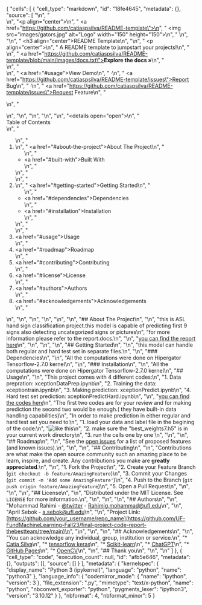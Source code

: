 {
 "cells": [
  {
   "cell_type": "markdown",
   "id": "18fe4645",
   "metadata": {},
   "source": [
    "<!-- PROJECT LOGO -->\n",
    "<br />\n",
    "<p align=\"center\">\n",
    "  <a href=\"https://github.com/catiaspsilva/README-template\">\n",
    "    <img src=\"images/gators.jpg\" alt=\"Logo\" width=\"150\" height=\"150\">\n",
    "  </a>\n",
    "\n",
    "  <h3 align=\"center\">README Template</h3>\n",
    "\n",
    "  <p align=\"center\">\n",
    "    A README template to jumpstart your projects!\n",
    "    <br />\n",
    "    <a href=\"https://github.com/catiaspsilva/README-template/blob/main/images/docs.txt\"><strong>Explore the docs »</strong></a>\n",
    "    <br />\n",
    "    <br />\n",
    "    <a href=\"#usage\">View Demo</a>\n",
    "    ·\n",
    "    <a href=\"https://github.com/catiaspsilva/README-template/issues\">Report Bug</a>\n",
    "    ·\n",
    "    <a href=\"https://github.com/catiaspsilva/README-template/issues\">Request Feature</a>\n",
    "  </p>\n",
    "</p>\n",
    "\n",
    "\n",
    "\n",
    "<!-- TABLE OF CONTENTS -->\n",
    "<details open=\"open\">\n",
    "  <summary>Table of Contents</summary>\n",
    "  <ol>\n",
    "    <li>\n",
    "      <a href=\"#about-the-project\">About The Project</a>\n",
    "      <ul>\n",
    "        <li><a href=\"#built-with\">Built With</a></li>\n",
    "      </ul>\n",
    "    </li>\n",
    "    <li>\n",
    "      <a href=\"#getting-started\">Getting Started</a>\n",
    "      <ul>\n",
    "        <li><a href=\"#dependencies\">Dependencies</a></li>\n",
    "        <li><a href=\"#installation\">Installation</a></li>\n",
    "      </ul>\n",
    "    </li>\n",
    "    <li><a href=\"#usage\">Usage</a></li>\n",
    "    <li><a href=\"#roadmap\">Roadmap</a></li>\n",
    "    <li><a href=\"#contributing\">Contributing</a></li>\n",
    "    <li><a href=\"#license\">License</a></li>\n",
    "    <li><a href=\"#authors\">Authors</a></li>\n",
    "    <li><a href=\"#acknowledgements\">Acknowledgements</a></li>\n",
    "  </ol>\n",
    "</details>\n",
    "\n",
    "\n",
    "\n",
    "<!-- ABOUT THE PROJECT -->\n",
    "## About The Project\n",
    "\n",
    "this is ASL hand sign classification project.this model is capable of predicting first 9 signs also detecting uncategorized signs or pictures\n",
    "for more information please refer to the report.docs.\n",
    "\n",
    "[you can find the report here](https://github.com/UF-FundMachineLearning-Fall23/final-project-code-report-thebestteam/tree/main)\n",
    "\n",
    "\n",
    "<!-- GETTING STARTED -->\n",
    "## Getting Started\n",
    "\n",
    "this model can handle both regular and hard test set in separate files.\n",
    "\n",
    "### Dependencies\n",
    "\n",
    "All the computations were done on Hipergator Tensorflow-2.7.0 kernel\n",
    "\n",
    "### Installation\n",
    "\n",
    "All the computations were done on Hipergator Tensorflow-2.7.0 kernel\n",
    "## Usage\n",
    "\n",
    "This project comes with 4 different codes:\n",
    "1. Data prepration:          xceptionDataPrep.ipynb\n",
    "2. Training the data:        xceptiontrain.ipynb\n",
    "3. Making prediction:        xceptionPredict.ipynb\n",
    "4. Hard test set prediction: xceptionPredictHard.ipynb\n",
    "\n",
    "[you can find the codes here](https://github.com/UF-FundMachineLearning-Fall23/final-project-code-report-thebestteam/tree/main)\n",
    "The first two codes are for your review and for making prediction the second two would be enough.( they have built-in data handling capabilities)\n",
    "In order to make prediction in either regular and hard test set you need to:\n",
    "1. load your data and label file in the begining of the code:\n",
    "![like this](load.png)\n",
    "2. make sure the \"best_weights7.h5\" is in your current work directory\n",
    "3. run the cells one by one \n",
    "\n",
    "<!-- ROADMAP -->\n",
    "## Roadmap\n",
    "\n",
    "See the [open issues](https://github.com/catiaspsilva/README-template/issues) for a list of proposed features (and known issues).\n",
    "\n",
    "<!-- CONTRIBUTING -->\n",
    "## Contributing\n",
    "\n",
    "Contributions are what make the open source community such an amazing place to be learn, inspire, and create. Any contributions you make are **greatly appreciated**.\n",
    "\n",
    "1. Fork the Project\n",
    "2. Create your Feature Branch (`git checkout -b feature/AmazingFeature`)\n",
    "3. Commit your Changes (`git commit -m 'Add some AmazingFeature'`)\n",
    "4. Push to the Branch (`git push origin feature/AmazingFeature`)\n",
    "5. Open a Pull Request\n",
    "\n",
    "\n",
    "<!-- LICENSE -->\n",
    "## License\n",
    "\n",
    "Distributed under the MIT License. See `LICENSE` for more information.\n",
    "\n",
    "\n",
    "<!-- Authors -->\n",
    "## Authors\n",
    "\n",
    "Mohammad Rahimi - [@twitter](https://twitter.com/mohamma02886331) - Rahimig.mohammad@ufl.edu\n",
    "\n",
    "April Sebok  - a.sebok@ufl.edu\n",
    "\n",
    "Project Link: [https://github.com/your_username/repo_name](https://github.com/UF-FundMachineLearning-Fall23/final-project-code-report-thebestteam/tree/main)\n",
    "\n",
    "\n",
    "<!-- ACKNOWLEDGEMENTS -->\n",
    "## Acknowledgements\n",
    "\n",
    "You can acknowledge any individual, group, institution or service.\n",
    "* [Catia Silva](https://faculty.eng.ufl.edu/catia-silva/)\n",
    "* [tensorflow keras](https://keras.io/api/applications/)\n",
    "* [Scikit-learn](https://scikit-learn.org/stable/index.html#)\n",
    "* [ChatGPT](https://chat.openai.com/)\n",
    "* [GitHub Pages](https://pages.github.com)\n",
    "* [OpenCV](https://opencv.org/)\n",
    "\n",
    "## Thank you\n",
    "\n",
    "<!-- If this is useful: [![Buy me a coffee](https://www.buymeacoffee.com/assets/img/guidelines/download-assets-sm-1.svg)](https://www.buymeacoffee.com/catiaspsilva) -->\n"
   ]
  },
  {
   "cell_type": "code",
   "execution_count": null,
   "id": "afb5e646",
   "metadata": {},
   "outputs": [],
   "source": []
  }
 ],
 "metadata": {
  "kernelspec": {
   "display_name": "Python 3 (ipykernel)",
   "language": "python",
   "name": "python3"
  },
  "language_info": {
   "codemirror_mode": {
    "name": "ipython",
    "version": 3
   },
   "file_extension": ".py",
   "mimetype": "text/x-python",
   "name": "python",
   "nbconvert_exporter": "python",
   "pygments_lexer": "ipython3",
   "version": "3.10.12"
  }
 },
 "nbformat": 4,
 "nbformat_minor": 5
}
